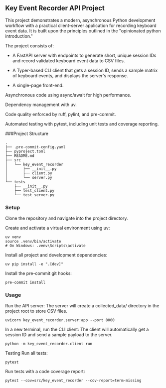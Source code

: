 ## Key Event Recorder API Project

This project demonstrates a modern, asynchronous Python development workflow with a practical client-server application for recording keyboard event data. It is built upon the principles outlined in the "opinionated python introduction."

The project consists of:

* A FastAPI server with endpoints to generate short, unique session IDs and record validated keyboard event data to CSV files.

* A Typer-based CLI client that gets a session ID, sends a sample matrix of keyboard events, and displays the server's response.

* A single-page front-end.

Asynchronous code using async/await for high performance.

Dependency management with uv.

Code quality enforced by ruff, pylint, and pre-commit.

Automated testing with pytest, including unit tests and coverage reporting.

###Project Structure

```
.
├── .pre-commit-config.yaml
├── pyproject.toml
├── README.md
├── src
│   └── key_event_recorder
│       ├── __init__.py
│       ├── client.py
│       └── server.py
└── tests
    ├── __init__.py
    ├── test_client.py
    └── test_server.py
```

### Setup

Clone the repository and navigate into the project directory.

Create and activate a virtual environment using uv:

```
uv venv
source .venv/bin/activate
# On Windows: .venv\Scripts\activate
```

Install all project and development dependencies:

```
uv pip install -e ".[dev]"
```

Install the pre-commit git hooks:

```
pre-commit install
```

### Usage

Run the API server:
The server will create a collected_data/ directory in the project root to store CSV files.

```
uvicorn key_event_recorder.server:app --port 8000
```

In a new terminal, run the CLI client:
The client will automatically get a session ID and send a sample payload to the server.

```
python -m key_event_recorder.client run
```

Testing
Run all tests:

```
pytest
```

Run tests with a code coverage report:

```
pytest --cov=src/key_event_recorder --cov-report=term-missing
```
